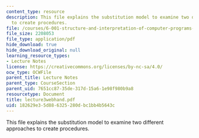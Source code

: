 ```yaml
---
content_type: resource
description: This file explains the substitution model to examine two different approaches
  to create procedures.
file: /courses/6-001-structure-and-interpretation-of-computer-programs-spring-2005/182629e35d886325280dbc1bb4b5643c_lecture3webhand.pdf
file_size: 2208053
file_type: application/pdf
hide_download: true
hide_download_original: null
learning_resource_types:
- Lecture Notes
license: https://creativecommons.org/licenses/by-nc-sa/4.0/
ocw_type: OCWFile
parent_title: Lecture Notes
parent_type: CourseSection
parent_uid: 7651cc87-35de-317d-15a6-1e98f980b9a8
resourcetype: Document
title: lecture3webhand.pdf
uid: 182629e3-5d88-6325-280d-bc1bb4b5643c
---
```

This file explains the substitution model to examine two different approaches to create procedures.